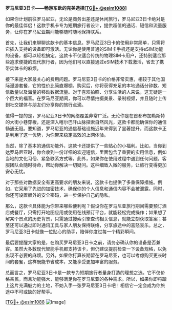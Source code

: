 **罗马尼亚3日卡——畅游东欧的完美选择[[TG💪+ @esim1088](https://t.me/s/esim1088)]**

如果你计划前往罗马尼亚，无论是商务出差还是休闲旅行，罗马尼亚3日卡绝对是你的最佳伴侣！这款手机卡专为短期旅行者设计，提供超值的通话、短信和流量服务，让你在罗马尼亚期间能够随时随地保持联系。

首先，让我们来聊聊这款卡的基本信息。罗马尼亚3日卡的使用非常简单，只需将它插入支持的设备即可激活。无论你是使用普通的SIM卡手机还是支持eSIM功能的设备，都可以轻松搞定。这款卡不仅适合传统的物理SIM卡用户，还特别适合那些追求便捷的现代旅行者，因为他们可以直接通过eSIM技术下载激活，省去了携带实体卡的麻烦。

接下来是大家最关心的费用问题。罗马尼亚3日卡的价格非常实惠，相较于其他国际漫游套餐，它的性价比简直爆棚。购买后，你将获得充足的本地通话分钟数、短信数量以及海量的移动数据流量。对于喜欢拍照、分享生活的人来说，这无疑是一个巨大的福音。在罗马尼亚期间，你可以尽情拍摄美景、录制视频，并且随时上传到社交媒体与朋友们分享你的旅行点滴。

值得一提的是，罗马尼亚3日卡的网络覆盖非常广泛。无论你是在首都布加勒斯特的大街小巷穿梭，还是深入喀尔巴阡山脉探索自然风光，这款卡都能确保你的通信畅通无阻。要知道，罗马尼亚的通信基础设施近年来得到了显著提升，而这款卡正是利用了这一优势，为你带来稳定高效的上网体验。

当然，除了基本的通信功能外，这款卡还提供了一些贴心的小福利。比如，当你到达罗马尼亚时，你会收到一份详细的欢迎短信，里面包含了重要的实用信息，例如当地的文化习俗、紧急联系方式等。此外，如果你在使用过程中遇到任何问题，客服团队会随时待命，帮助你解决一切疑问。这种细致入微的服务，让旅行变得更加安心无忧。

对于那些对数据安全有更高要求的朋友来说，这款卡也提供了多重保障措施。例如，它采用了先进的加密技术，确保你的个人信息和通信内容不会被泄露。同时，你还可设置额外的安全密码，进一步保护自己的隐私。

那么，这款卡具体能为你带来哪些便利呢？假设你在罗马尼亚旅行期间需要预订酒店或餐厅，只需打开地图应用或使用在线预订平台，就能轻松完成操作；如果想了解某个景点的历史背景，只需通过搜索引擎查询相关信息，就能立刻获取答案；甚至还可以通过即时通讯工具与家人朋友保持联络，分享旅途中的喜怒哀乐。总之，罗马尼亚3日卡就像一位贴心的助手，陪伴你度过每一个精彩瞬间。

最后要提醒大家的是，在购买罗马尼亚3日卡之前，请务必确认你的设备是否兼容。虽然大多数现代智能手机都支持该卡，但仍建议提前检查一下设备规格，以免出现不必要的麻烦。另外，如果你打算长期留在罗马尼亚，也可以考虑购买更长时间的套餐，这样既能节省成本，又能享受更加丰富的服务。

总而言之，罗马尼亚3日卡是一款专为短期旅行者量身打造的理想之选。它不仅价格亲民，而且功能强大，能够满足你在罗马尼亚的各种需求。所以，如果你即将踏上这片充满魅力的土地，不妨入手一张罗马尼亚3日卡吧！相信它一定会成为你旅途中不可或缺的好帮手。

[[TG💪+ @esim1088](https://t.me/s/esim1088) ![Image](https://i.postimg.cc/4NQfJmqS/Snipaste-2025-05-13-00-14-12.png)]